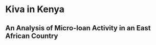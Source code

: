 <p style="Text-align: center;"><h1>Kiva in Kenya</h1></p>

<p style="Text-align: center;"><h2>An Analysis of Micro-loan Activity in an East African Country</h2></p>
